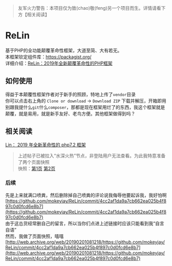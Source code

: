 > 友军火力警告：本项目仅为致(chao)敬(feng)另一个项目而生。详情请看下方【相关阅读】  

# ReLin
基于PHP的全功能颠覆革命性框架，大道至简、大有若无。  
本框架钦定组件库：https://packagist.org/  
详细介绍：[ReLin：2019年全新颠覆革命性的PHP框架](https://www.mokeyjay.com/archives/2370)  

## 如何使用
得益于本颠覆性框架作者对于新手的照顾，特地上传了`vendor`目录  
你可以点击右上角的 `Clone or download` -> `Download ZIP` 下载并解压，开箱即用  
别跟我提什么`git`什么`composer`，那都是现在框架用烂了的东西，我这个框架就是颠覆，就是易用，就是新手友好、老鸟方便。其他框架做得到吗？  

## 相关阅读
[Lin： 2019 年全新革命性的 php7.2 框架](https://www.v2ex.com/t/531790)  

> 上述帖子已被拉入“水深火热”节点，非登陆用户无法查看。为此我特意准备了两个页面快照  
> 快照：[第1页](https://github.com/mokeyjay/ReLin/blob/master/screenshot_p1.png) [第2页](https://github.com/mokeyjay/ReLin/blob/master/screenshot_p2.png)

### 后续
先是上来就满口喷粪，然后删除掉自己喷粪的评论说我侮辱他要起诉我，我好怕啊  
[https://github.com/mokeyjay/ReLin/commit/4cc2af1da9a7cb662ea025b4f897c0d0fcd6e8b7](https://github.com/mokeyjay/ReLin/commit/4cc2af1da9a7cb662ea025b4f897c0d0fcd6e8b7)  
由于这怂货经常删自己的留言，所以当你们点进上述链接时应该只能看到我“自言自语”  
然而，我做了页面快照，嘻嘻  
[http://web.archive.org/web/20190201081218/https://github.com/mokeyjay/ReLin/commit/4cc2af1da9a7cb662ea025b4f897c0d0fcd6e8b7](http://web.archive.org/web/20190201081218/https://github.com/mokeyjay/ReLin/commit/4cc2af1da9a7cb662ea025b4f897c0d0fcd6e8b7)  
